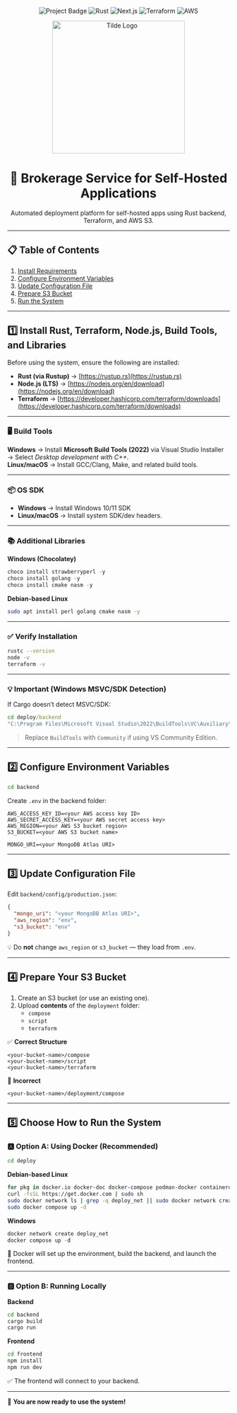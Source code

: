 <!-- PROJECT BANNER -->
<p align="center">
  <img src="https://img.shields.io/badge/Project-Brokerage_Service_for_Self_Hosted_Apps-blue?style=for-the-badge&logo=appveyor" alt="Project Badge">
  <img src="https://img.shields.io/badge/Backend-Rust-orange?style=for-the-badge&logo=rust" alt="Rust">
  <img src="https://img.shields.io/badge/Frontend-Next.js-black?style=for-the-badge&logo=next.js" alt="Next.js">
  <img src="https://img.shields.io/badge/IaC-Terraform-7B42BC?style=for-the-badge&logo=terraform" alt="Terraform">
  <img src="https://img.shields.io/badge/Cloud-AWS-yellow?style=for-the-badge&logo=amazonaws" alt="AWS">
</p>

<p align="center">
  <img src="E:\tilde_deploy_fyp\Fyp\Logo\WhatsApp Image 2025-07-28 at 20.02.49_8ada87dd.jpg" alt="Tilde Logo" width="300">
</p>


<h1 align="center">🚀 Brokerage Service for Self-Hosted Applications</h1>
<p align="center">
  Automated deployment platform for self-hosted apps using Rust backend, Terraform, and AWS S3.
</p>

---

## 📋 Table of Contents
1. [Install Requirements](#1️⃣-install-rust-terraform-nodejs-build-tools-and-libraries)
2. [Configure Environment Variables](#2️⃣-configure-environment-variables)
3. [Update Configuration File](#3️⃣-update-configuration-file)
4. [Prepare S3 Bucket](#4️⃣-prepare-your-s3-bucket)
5. [Run the System](#5️⃣-choose-how-to-run-the-system)

---

## 1️⃣ Install Rust, Terraform, Node.js, Build Tools, and Libraries

Before using the system, ensure the following are installed:

- **Rust (via Rustup)** → [https://rustup.rs](https://rustup.rs)  
- **Node.js (LTS)** → [https://nodejs.org/en/download](https://nodejs.org/en/download)  
- **Terraform** → [https://developer.hashicorp.com/terraform/downloads](https://developer.hashicorp.com/terraform/downloads)  

---

### 🖥 Build Tools
**Windows** → Install **Microsoft Build Tools (2022)** via Visual Studio Installer → Select *Desktop development with C++*.  
**Linux/macOS** → Install GCC/Clang, Make, and related build tools.

---

### 📦 OS SDK
- **Windows** → Install Windows 10/11 SDK  
- **Linux/macOS** → Install system SDK/dev headers.

---

### 📚 Additional Libraries

**Windows (Chocolatey)**
```powershell
choco install strawberryperl -y
choco install golang -y
choco install cmake nasm -y
```

**Debian-based Linux**
```bash
sudo apt install perl golang cmake nasm -y
```

---

### ✅ Verify Installation
```bash
rustc --version
node -v
terraform -v
```

---

### 💡 Important (Windows MSVC/SDK Detection)
If Cargo doesn’t detect MSVC/SDK:

```cmd
cd deploy/backend
"C:\Program Files\Microsoft Visual Studio\2022\BuildTools\VC\Auxiliary\Build\vcvars64.bat" && cargo build
```
> Replace `BuildTools` with `Community` if using VS Community Edition.

---

## 2️⃣ Configure Environment Variables
```bash
cd backend
```

Create `.env` in the backend folder:
```env
AWS_ACCESS_KEY_ID=<your AWS access key ID>
AWS_SECRET_ACCESS_KEY=<your AWS secret access key>
AWS_REGION=<your AWS S3 bucket region>
S3_BUCKET=<your AWS S3 bucket name>

MONGO_URI=<your MongoDB Atlas URI>
```

---

## 3️⃣ Update Configuration File
Edit `backend/config/production.json`:
```json
{
  "mongo_uri": "<your MongoDB Atlas URI>",
  "aws_region": "env",
  "s3_bucket": "env"
}
```
💡 Do **not** change `aws_region` or `s3_bucket` — they load from `.env`.

---

## 4️⃣ Prepare Your S3 Bucket

1. Create an S3 bucket (or use an existing one).
2. Upload **contents** of the `deployment` folder:
   - `compose`
   - `script`
   - `terraform`

✅ **Correct Structure**
```
<your-bucket-name>/compose
<your-bucket-name>/script
<your-bucket-name>/terraform
```
🚫 **Incorrect**
```
<your-bucket-name>/deployment/compose
```

---

## 5️⃣ Choose How to Run the System

### 🅰 Option A: Using Docker (Recommended)
```bash
cd deploy
```

**Debian-based Linux**
```bash
for pkg in docker.io docker-doc docker-compose podman-docker containerd runc; do sudo apt-get remove $pkg; done
curl -fsSL https://get.docker.com | sudo sh
sudo docker network ls | grep -q deploy_net || sudo docker network create deploy_net
sudo docker compose up -d
```

**Windows**
```powershell
docker network create deploy_net
docker compose up -d
```

🎉 Docker will set up the environment, build the backend, and launch the frontend.

---

### 🅱 Option B: Running Locally

**Backend**
```bash
cd backend
cargo build
cargo run
```

**Frontend**
```bash
cd frontend
npm install
npm run dev
```

✅ The frontend will connect to your backend.

---

🎯 **You are now ready to use the system!**
